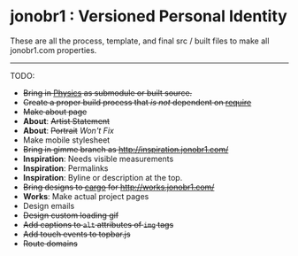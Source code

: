 jonobr1 : Versioned Personal Identity
=====================================

These are all the process, template, and final src / built files to make all jonobr1.com properties.

*****

TODO:

+ ~~Bring in [Physics](http://github.com/jonobr1/Physics) as submodule or built source.~~
+ ~~Create a proper build process that _is not_ dependent on [require](http://requirejs.org/)~~
+ ~~Make about page~~
+ __About__: ~~Artist Statement~~
+ __About__: ~~Portrait~~ _Won't Fix_
+ Make mobile stylesheet
+ ~~Bring in gimme branch as http://inspiration.jonobr1.com/~~
+ __Inspiration__: Needs visible measurements
+ __Inspiration__: Permalinks
+ __Inspiration__: Byline or description at the top.
+ ~~Bring designs to [cargo](http://cargocollective.com/) for http://works.jonobr1.com/~~
+ __Works__: Make actual project pages
+ Design emails
+ ~~Design custom loading gif~~
+ ~~Add captions to `alt` attributes of `img` tags~~
+ ~~Add touch events to topbar.js~~
+ ~~Route domains~~